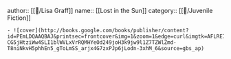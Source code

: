 author:: [[👤/Lisa Graff]]
name:: [[Lost in the Sun]]
category:: [[📖/Juvenile Fiction]]

	- ![cover](http://books.google.com/books/publisher/content?id=PEmLDQAAQBAJ&printsec=frontcover&img=1&zoom=1&edge=curl&imgtk=AFLRE73V1jqwLksxl4cNvFPyuebm0pZDVM6-CG5jHtziWw4SLI1blWVLxVrRQMHYeOd249joH3k9jw9l1Z7TZWlZmd-T8niNkvH5phhEn5_gToLmSS_arjx4G7zxPJp6jLodn-3xhM_6&source=gbs_ap)